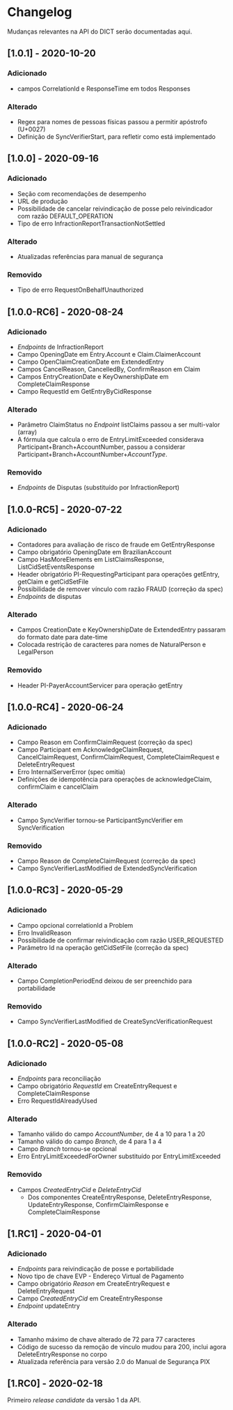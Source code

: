 # Changelog

Mudanças relevantes na API do DICT serão documentadas aqui.

## [1.0.1] - 2020-10-20
### Adicionado
- campos CorrelationId e ResponseTime em todos Responses

### Alterado
- Regex para nomes de pessoas físicas passou a permitir apóstrofo (U+0027)
- Definição de SyncVerifierStart, para refletir como está implementado

## [1.0.0] - 2020-09-16
### Adicionado
- Seção com recomendações de desempenho
- URL de produção
- Possibilidade de cancelar reivindicação de posse pelo reivindicador com razão DEFAULT_OPERATION
- Tipo de erro InfractionReportTransactionNotSettled

### Alterado
- Atualizadas referências para manual de segurança

### Removido
- Tipo de erro RequestOnBehalfUnauthorized

## [1.0.0-RC6] - 2020-08-24
### Adicionado
- _Endpoints_ de InfractionReport
- Campo OpeningDate em Entry.Account e Claim.ClaimerAccount
- Campo OpenClaimCreationDate em ExtendedEntry
- Campos CancelReason, CancelledBy, ConfirmReason em Claim
- Campos EntryCreationDate e KeyOwnershipDate em CompleteClaimResponse
- Campo RequestId em GetEntryByCidResponse

### Alterado
- Parâmetro ClaimStatus no _Endpoint_ listClaims passou a ser multi-valor (array)
- A fórmula que calcula o erro de EntryLimitExceeded considerava Participant+Branch+AccountNumber, 
  passou a considerar Participant+Branch+AccountNumber+*AccountType*.

### Removido
- _Endpoints_ de Disputas (substituído por InfractionReport)

## [1.0.0-RC5] - 2020-07-22
### Adicionado
- Contadores para avaliação de risco de fraude em GetEntryResponse
- Campo obrigatório OpeningDate em BrazilianAccount
- Campo HasMoreElements em ListClaimsResponse, ListCidSetEventsResponse
- Header obrigatório PI-RequestingParticipant para operações getEntry, getClaim e getCidSetFile
- Possibilidade de remover vínculo com razão FRAUD (correção da spec)
- _Endpoints_ de disputas

### Alterado
- Campos CreationDate e KeyOwnershipDate de ExtendedEntry passaram do formato date para date-time
- Colocada restrição de caracteres para nomes de NaturalPerson e LegalPerson

### Removido
- Header PI-PayerAccountServicer para operação getEntry

## [1.0.0-RC4] - 2020-06-24
### Adicionado
- Campo Reason em ConfirmClaimRequest (correção da spec)
- Campo Participant em AcknowledgeClaimRequest, CancelClaimRequest, ConfirmClaimRequest, CompleteClaimRequest e DeleteEntryRequest
- Erro InternalServerError (spec omitia)
- Definições de idempotência para operações de acknowledgeClaim, confirmClaim e cancelClaim

### Alterado
- Campo SyncVerifier tornou-se ParticipantSyncVerifier em SyncVerification

### Removido
- Campo Reason de CompleteClaimRequest (correção da spec)
- Campo SyncVerifierLastModified de ExtendedSyncVerification

## [1.0.0-RC3] - 2020-05-29
### Adicionado
- Campo opcional correlationId a Problem
- Erro InvalidReason
- Possibilidade de confirmar reivindicação com razão USER_REQUESTED
- Parâmetro Id na operação getCidSetFile (correção da spec)

### Alterado
- Campo CompletionPeriodEnd deixou de ser preenchido para portabilidade

### Removido
- Campo SyncVerifierLastModified de CreateSyncVerificationRequest

## [1.0.0-RC2] - 2020-05-08
### Adicionado
- _Endpoints_ para reconciliação
- Campo obrigatório _RequestId_ em CreateEntryRequest e CompleteClaimResponse
- Erro RequestIdAlreadyUsed

### Alterado
- Tamanho válido do campo _AccountNumber_, de 4 a 10 para 1 a 20
- Tamanho válido do campo _Branch_, de 4 para 1 a 4
- Campo _Branch_ tornou-se opcional
- Erro EntryLimitExceededForOwner substituído por EntryLimitExceeded

### Removido
- Campos _CreatedEntryCid_ e _DeleteEntryCid_
  - Dos componentes CreateEntryResponse, DeleteEntryResponse, UpdateEntryResponse, ConfirmClaimResponse e CompleteClaimResponse

## [1.RC1] - 2020-04-01
### Adicionado
- _Endpoints_ para reivindicação de posse e portabilidade
- Novo tipo de chave EVP - Endereço Virtual de Pagamento
- Campo obrigatório _Reason_ em CreateEntryRequest e DeleteEntryRequest
- Campo _CreatedEntryCid_ em CreateEntryResponse
- _Endpoint_ updateEntry

### Alterado
- Tamanho máximo de chave alterado de 72 para 77 caracteres
- Código de sucesso da remoção de vínculo mudou para 200, inclui agora DeleteEntryResponse no corpo
- Atualizada referência para versão 2.0 do Manual de Segurança PIX

## [1.RC0] - 2020-02-18

Primeiro _release candidate_ da versão 1 da API.

